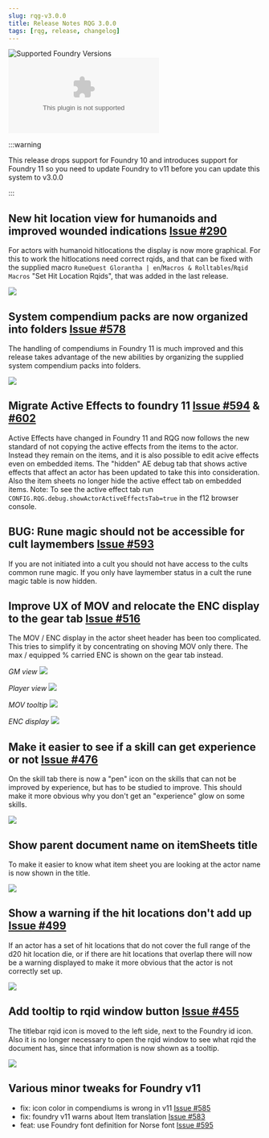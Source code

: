 ```yaml
---
slug: rqg-v3.0.0
title: Release Notes RQG 3.0.0
tags: [rqg, release, changelog]
---
```


![Supported Foundry Versions](https://img.shields.io/endpoint?url=https://foundryshields.com/version?url=https://github.com/sun-dragon-cult/fvtt-system-rqg/releases/download/v3.0.0/system.json)
![Download Count](https://img.shields.io/github/downloads/sun-dragon-cult/fvtt-system-rqg/v3.0.0/rqg.zip)

:::warning

This release drops support for Foundry 10 and introduces support for Foundry 11 so you need to
update Foundry to v11 before you can update this system to v3.0.0

:::

## New hit location view for humanoids and improved wounded indications [Issue #290](https://github.com/sun-dragon-cult/fvtt-system-rqg/issues/290)

For actors with humanoid hitlocations the display is now more graphical. For this to work the
hitlocations need correct rqids, and that can be fixed with the supplied macro
`RuneQuest Glorantha | en`/`Macros & Rolltables`/`Rqid Macros` "Set Hit Location Rqids", that was
added in the last release.

![](hit-locations-wounded.png)

## System compendium packs are now organized into folders [Issue #578](https://github.com/sun-dragon-cult/fvtt-system-rqg/issues/578)

The handling of compendiums in Foundry 11 is much improved and this release takes advantage of the
new abilities by organizing the supplied system compendium packs into folders.

![](compendium-folders.png)

## Migrate Active Effects to foundry 11 [Issue #594](https://github.com/sun-dragon-cult/fvtt-system-rqg/issues/594) & [#602](https://github.com/sun-dragon-cult/fvtt-system-rqg/issues/602)

Active Effects have changed in Foundry 11 and RQG now follows the new standard of not copying the
active effects from the items to the actor. Instead they remain on the items, and it is also
possible to edit acive effects even on embedded items. The "hidden" AE debug tab that shows active
effects that affect an actor has been updated to take this into consideration. Also the item sheets
no longer hide the active effect tab on embedded items. Note: To see the active effect tab run
`CONFIG.RQG.debug.showActorActiveEffectsTab=true` in the f12 browser console.

## BUG: Rune magic should not be accessible for cult laymembers [Issue #593](https://github.com/sun-dragon-cult/fvtt-system-rqg/issues/593)

If you are not initiated into a cult you should not have access to the cults common rune magic. If
you only have laymember status in a cult the rune magic table is now hidden.

## Improve UX of MOV and relocate the ENC display to the gear tab [Issue #516](https://github.com/sun-dragon-cult/fvtt-system-rqg/issues/516)

The MOV / ENC display in the actor sheet header has been too complicated. This tries to simplify it
by concentrating on shoving MOV only there. The max / equipped % carried ENC is shown on the gear
tab instead.

_GM view_ ![](mov-gm.png)

_Player view_ ![](mov-pc.png)

_MOV tooltip_ ![](mov-pc-tooltip.png)

_ENC display_ ![](enc-gear.png)

## Make it easier to see if a skill can get experience or not [Issue #476](https://github.com/sun-dragon-cult/fvtt-system-rqg/issues/476)

On the skill tab there is now a "pen" icon on the skills that can not be improved by experience, but
has to be studied to improve. This should make it more obvious why you don't get an "experience"
glow on some skills.

![](skill-study.png)

## Show parent document name on itemSheets title

To make it easier to know what item sheet you are looking at the actor name is now shown in the
title.

![](embedded-item-title.png)

## Show a warning if the hit locations don't add up [Issue #499](https://github.com/sun-dragon-cult/fvtt-system-rqg/issues/499)

If an actor has a set of hit locations that do not cover the full range of the d20 hit location die,
or if there are hit locations that overlap there will now be a warning displayed to make it more
obvious that the actor is not correctly set up.

![](hitlocation-warning.png)

## Add tooltip to rqid window button [Issue #455](https://github.com/sun-dragon-cult/fvtt-system-rqg/issues/455)

The titlebar rqid icon is moved to the left side, next to the Foundry id icon. Also it is no longer
necessary to open the rqid window to see what rqid the document has, since that information is now
shown as a tooltip.

![](rqid-tooltip.png)

## Various minor tweaks for Foundry v11

- fix: icon color in compendiums is wrong in v11
  [Issue #585](https://github.com/sun-dragon-cult/fvtt-system-rqg/issues/585)
- fix: foundry v11 warns about Item translation
  [Issue #583](https://github.com/sun-dragon-cult/fvtt-system-rqg/issues/583)
- feat: use Foundry font definition for Norse font
  [Issue #595](https://github.com/sun-dragon-cult/fvtt-system-rqg/issues/595)
